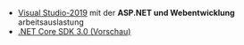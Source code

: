 * [Visual Studio-2019](https://visualstudio.microsoft.com/vs/) mit der **ASP.NET und Webentwicklung** arbeitsauslastung
* [.NET Core SDK 3.0 (Vorschau)](https://dotnet.microsoft.com/download/dotnet-core/3.0)

